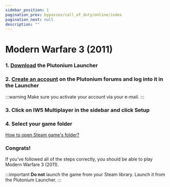 ```yaml
---
sidebar_position: 1
pagination_prev: bypasses/call_of_duty/online/index
pagination_next: null
description: ""
---
```


# Modern Warfare 3 (2011)

### 1. [Download](https://cdn.plutonium.pw/updater/plutonium.exe) the Plutonium Launcher

### 2. [Create an account](https://forum.plutonium.pw/register) on the Plutonium forums and log into it in the Launcher
:::warning
Make sure you activate your account via your e-mail.
:::

### 3. Click on IW5 Multiplayer in the sidebar and click Setup

### 4. Select your game folder
[How to open Steam game's folder?](/extras/opening_a_steam_games_folder)

### Congrats!
If you've followed all of the steps correctly, you should be able to play Modern Warfare 3 (2011).

:::important
**Do not** launch the game from your Steam library. Launch it from the Plutonium Launcher.
:::
